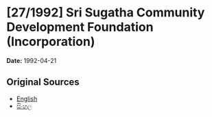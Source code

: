 # [27/1992] Sri Sugatha Community Development Foundation (Incorporation)

**Date:** 1992-04-21

## Original Sources

- [English](https://documents.gov.lk/view/acts/1992/4/27-1992_E.pdf)
- [සිංහල](https://documents.gov.lk/view/acts/1992/4/27-1992_S.pdf)
